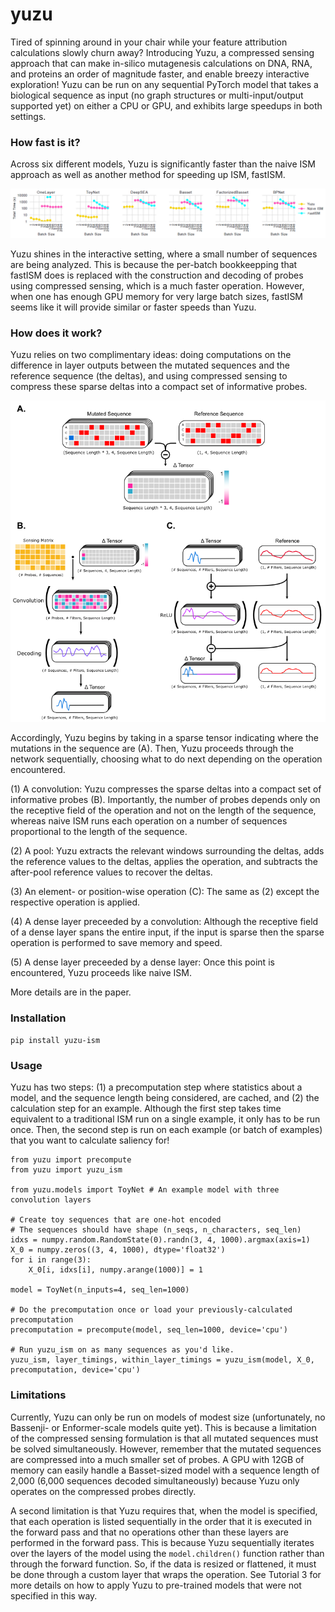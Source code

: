 # yuzu

Tired of spinning around in your chair while your feature attribution calculations slowly churn away? Introducing Yuzu, a compressed sensing approach that can make in-silico mutagenesis calculations on DNA, RNA, and proteins an order of magnitude faster, and enable breezy interactive exploration! Yuzu can be run on any sequential PyTorch model that takes a biological sequence as input (no graph structures or multi-input/output supported yet) on either a CPU or GPU, and exhibits large speedups in both settings.

### How fast is it?

Across six different models, Yuzu is significantly faster than the naive ISM approach as well as another method for speeding up ISM, fastISM. 

<img src="https://github.com/kundajelab/yuzu/blob/main/figs/yuzu_timings.png" width=900>

Yuzu shines in the interactive setting, where a small number of sequences are being analyzed. This is because the per-batch bookkeepping that fastISM does is replaced with the construction and decoding of probes using compressed sensing, which is a much faster operation. However, when one has enough GPU memory for very large batch sizes, fastISM seems like it will provide similar or faster speeds than Yuzu. 


### How does it work?

Yuzu relies on two complimentary ideas: doing computations on the difference in layer outputs between the mutated sequences and the reference sequence (the deltas), and using compressed sensing to compress these sparse deltas into a compact set of informative probes. 

<img src="https://github.com/kundajelab/yuzu/blob/main/figs/yuzu_schematic.png" width=900>

Accordingly, Yuzu begins by taking in a sparse tensor indicating where the mutations in the sequence are (A). Then, Yuzu proceeds through the network sequentially, choosing what to do next depending on the operation encountered.

(1) A convolution: Yuzu compresses the sparse deltas into a compact set of informative probes (B). Importantly, the number of probes depends only on the receptive field of the operation and not on the length of the sequence, whereas naive ISM runs each operation on a number of sequences proportional to the length of the sequence.

(2) A pool: Yuzu extracts the relevant windows surrounding the deltas, adds the reference values to the deltas, applies the operation, and subtracts the after-pool reference values to recover the deltas.

(3) An element- or position-wise operation (C): The same as (2) except the respective operation is applied. 

(4) A dense layer preceeded by a convolution: Although the receptive field of a dense layer spans the entire input, if the input is sparse then the sparse operation is performed to save memory and speed.

(5) A dense layer preceeded by a dense layer: Once this point is encountered, Yuzu proceeds like naive ISM.

More details are in the paper. 

### Installation

`pip install yuzu-ism`

### Usage

Yuzu has two steps: (1) a precomputation step where statistics about a model, and the sequence length being considered, are cached, and (2) the calculation step for an example. Although the first step takes time equivalent to a traditional ISM run on a single example, it only has to be run once. Then, the second step is run on each example (or batch of examples) that you want to calculate saliency for!

```
from yuzu import precompute
from yuzu import yuzu_ism

from yuzu.models import ToyNet # An example model with three convolution layers

# Create toy sequences that are one-hot encoded
# The sequences should have shape (n_seqs, n_characters, seq_len)
idxs = numpy.random.RandomState(0).randn(3, 4, 1000).argmax(axis=1)
X_0 = numpy.zeros((3, 4, 1000), dtype='float32')
for i in range(3):
	X_0[i, idxs[i], numpy.arange(1000)] = 1

model = ToyNet(n_inputs=4, seq_len=1000)

# Do the precomputation once or load your previously-calculated precomputation
precomputation = precompute(model, seq_len=1000, device='cpu')

# Run yuzu_ism on as many sequences as you'd like. 
yuzu_ism, layer_timings, within_layer_timings = yuzu_ism(model, X_0, precomputation, device='cpu')
```

### Limitations

Currently, Yuzu can only be run on models of modest size (unfortunately, no Bassenji- or Enformer-scale models quite yet). This is because a limitation of the compressed sensing formulation is that all mutated sequences must be solved simultaneously. However, remember that the mutated sequences are compressed into a much smaller set of probes. A GPU with 12GB of memory can easily handle a Basset-sized model with a sequence length of 2,000 (6,000 sequences decoded simultaneously) because Yuzu only operates on the compressed probes directly. 

A second limitation is that Yuzu requires that, when the model is specified, that each operation is listed sequentially in the order that it is executed in the forward pass and that no operations other than these layers are performed in the forward pass. This is because Yuzu sequentially iterates over the layers of the model using the `model.children()` function rather than through the forward function. So, if the data is resized or flattened, it must be done through a custom layer that wraps the operation. See Tutorial 3 for more details on how to apply Yuzu to pre-trained models that were not specified in this way.
